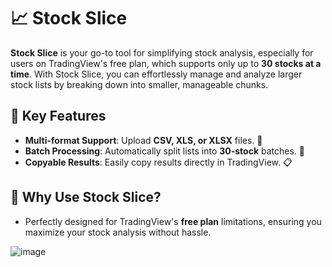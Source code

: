 # 📈 Stock Slice

**Stock Slice** is your go-to tool for simplifying stock analysis, especially for users on TradingView's free plan, which supports only up to **30 stocks at a time**. With Stock Slice, you can effortlessly manage and analyze larger stock lists by breaking down into smaller, manageable chunks.

## 🌟 Key Features

- **Multi-format Support**: Upload **CSV, XLS, or XLSX** files. 📁  
- **Batch Processing**: Automatically split lists into **30-stock** batches. 🔄  
- **Copyable Results**: Easily copy results directly in TradingView. 📋  

## 🚀 Why Use Stock Slice?

- Perfectly designed for TradingView's **free plan** limitations, ensuring you maximize your stock analysis without hassle.


![image](https://github.com/user-attachments/assets/15da49d2-ccaa-439f-ada1-2062eec28c9d)
